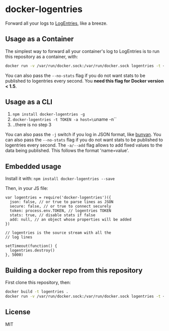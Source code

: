 # docker-logentries

Forward all your logs to [LogEntries](logentries.com), like a breeze.

## Usage as a Container

The simplest way to forward all your container's log to LogEntries is to
run this repository as a container, with:

```sh
docker run -v /var/run/docker.sock:/var/run/docker.sock logentries -t <TOKEN> -j -a host=`uname -n`
```

You can also pass the `--no-stats` flag if you do not want stats to be
published to logentries every second. You __need this flag for Docker
version < 1.5__.

## Usage as a CLI

1. `npm install docker-logentries -g`
2. `docker-logentries -t TOKEN -a host=\`uname -n\``
3. ..there is no step 3

You can also pass the `-j` switch if you log in JSON format, like
[bunyan](http://npm.im/bunyan).
You can also pass the `--no-stats` flag if you do not want stats to be
published to logentries every second.
The `-a/--add` flag allows to add fixed values to the data being
published. This follows the format 'name=value'.

## Embedded usage

Install it with: `npm install docker-logentries --save`

Then, in your JS file:

```
var logentries = require('docker-logentries')({
  json: false, // or true to parse lines as JSON
  secure: false, // or true to connect securely
  token: process.env.TOKEN, // logentries TOKEN
  stats: true, // disable stats if false
  add: null, // an object whose properties will be added
})

// logentries is the source stream with all the
// log lines

setTimeout(function() {
  logentries.destroy()
}, 5000)
```

## Building a docker repo from this repository

First clone this repository, then:

```bash
docker build -t logentries .
docker run -v /var/run/docker.sock:/var/run/docker.sock logentries -t <TOKEN> -j -a host=`uname -n`
```

## License

MIT
